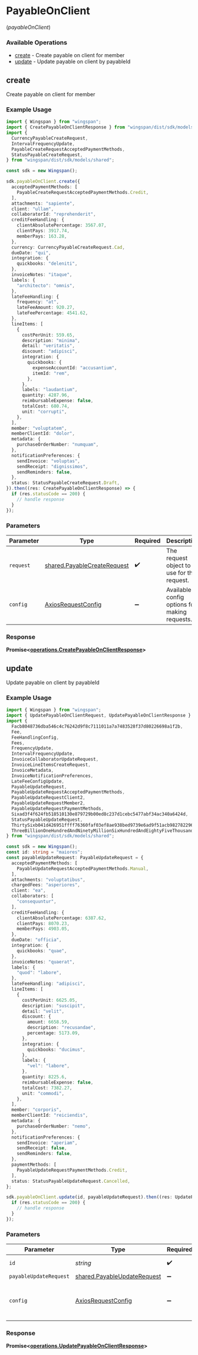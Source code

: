 # PayableOnClient
(*payableOnClient*)

### Available Operations

* [create](#create) - Create payable on client for member
* [update](#update) - Update payable on client by payableId

## create

Create payable on client for member

### Example Usage

```typescript
import { Wingspan } from "wingspan";
import { CreatePayableOnClientResponse } from "wingspan/dist/sdk/models/operations";
import {
  CurrencyPayableCreateRequest,
  IntervalFrequencyUpdate,
  PayableCreateRequestAcceptedPaymentMethods,
  StatusPayableCreateRequest,
} from "wingspan/dist/sdk/models/shared";

const sdk = new Wingspan();

sdk.payableOnClient.create({
  acceptedPaymentMethods: [
    PayableCreateRequestAcceptedPaymentMethods.Credit,
  ],
  attachments: "sapiente",
  client: "ullam",
  collaboratorId: "reprehenderit",
  creditFeeHandling: {
    clientAbsolutePercentage: 3567.07,
    clientPays: 3917.74,
    memberPays: 163.28,
  },
  currency: CurrencyPayableCreateRequest.Cad,
  dueDate: "qui",
  integration: {
    quickbooks: "deleniti",
  },
  invoiceNotes: "itaque",
  labels: {
    "architecto": "omnis",
  },
  lateFeeHandling: {
    frequency: "at",
    lateFeeAmount: 920.27,
    lateFeePercentage: 4541.62,
  },
  lineItems: [
    {
      costPerUnit: 559.65,
      description: "minima",
      detail: "veritatis",
      discount: "adipisci",
      integration: {
        quickbooks: {
          expenseAccountId: "accusantium",
          itemId: "rem",
        },
      },
      labels: "laudantium",
      quantity: 4287.96,
      reimbursableExpense: false,
      totalCost: 680.74,
      unit: "corrupti",
    },
  ],
  member: "voluptatem",
  memberClientId: "dolor",
  metadata: {
    purchaseOrderNumber: "numquam",
  },
  notificationPreferences: {
    sendInvoice: "voluptas",
    sendReceipt: "dignissimos",
    sendReminders: false,
  },
  status: StatusPayableCreateRequest.Draft,
}).then((res: CreatePayableOnClientResponse) => {
  if (res.statusCode == 200) {
    // handle response
  }
});
```

### Parameters

| Parameter                                                                  | Type                                                                       | Required                                                                   | Description                                                                |
| -------------------------------------------------------------------------- | -------------------------------------------------------------------------- | -------------------------------------------------------------------------- | -------------------------------------------------------------------------- |
| `request`                                                                  | [shared.PayableCreateRequest](../../models/shared/payablecreaterequest.md) | :heavy_check_mark:                                                         | The request object to use for the request.                                 |
| `config`                                                                   | [AxiosRequestConfig](https://axios-http.com/docs/req_config)               | :heavy_minus_sign:                                                         | Available config options for making requests.                              |


### Response

**Promise<[operations.CreatePayableOnClientResponse](../../models/operations/createpayableonclientresponse.md)>**


## update

Update payable on client by payableId

### Example Usage

```typescript
import { Wingspan } from "wingspan";
import { UpdatePayableOnClientRequest, UpdatePayableOnClientResponse } from "wingspan/dist/sdk/models/operations";
import {
  Facb8048736dba546c4c76242d9f8c7111011a7a7483528f37d80226698a1f2b,
  Fee,
  FeeHandlingConfig,
  Fees,
  FrequencyUpdate,
  IntervalFrequencyUpdate,
  InvoiceCollaboratorUpdateRequest,
  InvoiceLineItemsCreateRequest,
  InvoiceMetadata,
  InvoiceNotificationPreferences,
  LateFeeConfigUpdate,
  PayableUpdateRequest,
  PayableUpdateRequestAcceptedPaymentMethods,
  PayableUpdateRequestClient2,
  PayableUpdateRequestMember2,
  PayableUpdateRequestPaymentMethods,
  Sixad3f4f624fb518510130e879729b00ed8c237d1cebc5477abf34ac340a6424d,
  StatusPayableUpdateRequest,
  ThirtySixb041d426951ffff76360faf03ef8ae938bed9739e6ad9f51acb982782296a2,
  ThreeBillionOneHundredAndNinetyMillionSixHundredAndEightyFiveThousandEightHundredAndThirtyTwoa4970525ea5b0803efff0b36a0202062e1fd8a0bc187acbe156461,
} from "wingspan/dist/sdk/models/shared";

const sdk = new Wingspan();
const id: string = "maiores";
const payableUpdateRequest: PayableUpdateRequest = {
  acceptedPaymentMethods: [
    PayableUpdateRequestAcceptedPaymentMethods.Manual,
  ],
  attachments: "voluptatibus",
  chargedFees: "asperiores",
  client: "ea",
  collaborators: [
    "consequuntur",
  ],
  creditFeeHandling: {
    clientAbsolutePercentage: 6387.62,
    clientPays: 8070.23,
    memberPays: 4903.05,
  },
  dueDate: "officia",
  integration: {
    quickbooks: "quae",
  },
  invoiceNotes: "quaerat",
  labels: {
    "quod": "labore",
  },
  lateFeeHandling: "adipisci",
  lineItems: [
    {
      costPerUnit: 6625.05,
      description: "suscipit",
      detail: "velit",
      discount: {
        amount: 6658.59,
        description: "recusandae",
        percentage: 5173.09,
      },
      integration: {
        quickbooks: "ducimus",
      },
      labels: {
        "vel": "labore",
      },
      quantity: 8225.6,
      reimbursableExpense: false,
      totalCost: 7382.27,
      unit: "commodi",
    },
  ],
  member: "corporis",
  memberClientId: "reiciendis",
  metadata: {
    purchaseOrderNumber: "nemo",
  },
  notificationPreferences: {
    sendInvoice: "aperiam",
    sendReceipt: false,
    sendReminders: false,
  },
  paymentMethods: [
    PayableUpdateRequestPaymentMethods.Credit,
  ],
  status: StatusPayableUpdateRequest.Cancelled,
};

sdk.payableOnClient.update(id, payableUpdateRequest).then((res: UpdatePayableOnClientResponse) => {
  if (res.statusCode == 200) {
    // handle response
  }
});
```

### Parameters

| Parameter                                                                  | Type                                                                       | Required                                                                   | Description                                                                |
| -------------------------------------------------------------------------- | -------------------------------------------------------------------------- | -------------------------------------------------------------------------- | -------------------------------------------------------------------------- |
| `id`                                                                       | *string*                                                                   | :heavy_check_mark:                                                         | Unique identifier                                                          |
| `payableUpdateRequest`                                                     | [shared.PayableUpdateRequest](../../models/shared/payableupdaterequest.md) | :heavy_minus_sign:                                                         | N/A                                                                        |
| `config`                                                                   | [AxiosRequestConfig](https://axios-http.com/docs/req_config)               | :heavy_minus_sign:                                                         | Available config options for making requests.                              |


### Response

**Promise<[operations.UpdatePayableOnClientResponse](../../models/operations/updatepayableonclientresponse.md)>**

